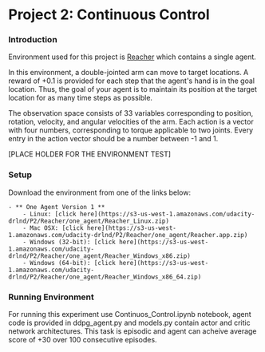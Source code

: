 
# Project 2: Continuous Control

### Introduction

Environment used for this project is [Reacher](https://github.com/Unity-Technologies/ml-agents/blob/master/docs/Learning-Environment-Examples.md#reacher) which contains a single agent.

In this environment, a double-jointed arm can move to target locations. A reward of +0.1 is provided for each step that the agent's hand is in the goal location. Thus, the goal of your agent is to maintain its position at the target location for as many time steps as possible.

The observation space consists of 33 variables corresponding to position, rotation, velocity, and angular velocities of the arm. Each action is a vector with four numbers, corresponding to torque applicable to two joints. Every entry in the action vector should be a number between -1 and 1.

[PLACE HOLDER FOR THE ENVIRONMENT TEST]

### Setup

Download the environment from one of the links below:

    - ** One Agent Version 1 **
        - Linux: [click here](https://s3-us-west-1.amazonaws.com/udacity-drlnd/P2/Reacher/one_agent/Reacher_Linux.zip)
        - Mac OSX: [click here](https://s3-us-west-1.amazonaws.com/udacity-drlnd/P2/Reacher/one_agent/Reacher.app.zip)
        - Windows (32-bit): [click here](https://s3-us-west-1.amazonaws.com/udacity-drlnd/P2/Reacher/one_agent/Reacher_Windows_x86.zip)
        - Windows (64-bit): [click here](https://s3-us-west-1.amazonaws.com/udacity-drlnd/P2/Reacher/one_agent/Reacher_Windows_x86_64.zip)

### Running Environment

For running this experiment use Continuos_Control.ipynb notebook, agent code is provided in ddpg_agent.py and models.py contain actor and critic network architectures. This task is episodic and agent can acheive average score of +30 over 100 consecutive episodes.
